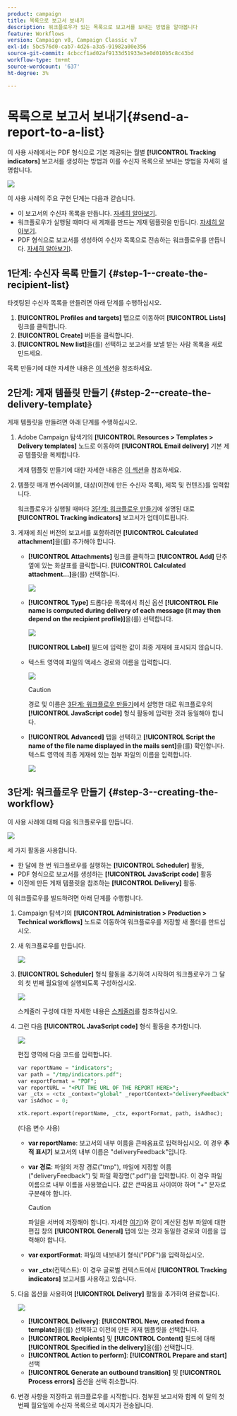 ```yaml
---
product: campaign
title: 목록으로 보고서 보내기
description: 워크플로우가 있는 목록으로 보고서를 보내는 방법을 알아봅니다
feature: Workflows
version: Campaign v8, Campaign Classic v7
exl-id: 5bc576d0-cab7-4d26-a3a5-91982a00e356
source-git-commit: 4cbccf1ad02af9133d51933e3e0d010b5c8c43bd
workflow-type: tm+mt
source-wordcount: '637'
ht-degree: 3%

---
```


# 목록으로 보고서 보내기{#send-a-report-to-a-list}

이 사용 사례에서는 PDF 형식으로 기본 제공되는 월별 **[!UICONTROL Tracking indicators]** 보고서를 생성하는 방법과 이를 수신자 목록으로 보내는 방법을 자세히 설명합니다.

![](assets/use_case_report_intro.png)

이 사용 사례의 주요 구현 단계는 다음과 같습니다.

* 이 보고서의 수신자 목록을 만듭니다. [자세히 알아보기](#step-1--create-the-recipient-list).
* 워크플로우가 실행될 때마다 새 게재를 만드는 게재 템플릿을 만듭니다. [자세히 알아보기](#step-2--create-the-delivery-template).
* PDF 형식으로 보고서를 생성하여 수신자 목록으로 전송하는 워크플로우를 만듭니다. [자세히 알아보기](#step-3--create-the-workflow)).

## 1단계: 수신자 목록 만들기 {#step-1--create-the-recipient-list}

타겟팅된 수신자 목록을 만들려면 아래 단계를 수행하십시오.

1. **[!UICONTROL Profiles and targets]** 탭으로 이동하여 **[!UICONTROL Lists]** 링크를 클릭합니다.
1. **[!UICONTROL Create]** 버튼을 클릭합니다.
1. **[!UICONTROL New list]**&#x200B;을(를) 선택하고 보고서를 보낼 받는 사람 목록을 새로 만드세요.

목록 만들기에 대한 자세한 내용은 [이 섹션](../../v8/audiences/create-audiences.md)을 참조하세요.

## 2단계: 게재 템플릿 만들기 {#step-2--create-the-delivery-template}

게재 템플릿을 만들려면 아래 단계를 수행하십시오.

1. Adobe Campaign 탐색기의 **[!UICONTROL Resources > Templates > Delivery templates]** 노드로 이동하여 **[!UICONTROL Email delivery]** 기본 제공 템플릿을 복제합니다.

   게재 템플릿 만들기에 대한 자세한 내용은 [이 섹션](../../v8/send/create-templates.md)을 참조하세요.

1. 템플릿 매개 변수(레이블, 대상(이전에 만든 수신자 목록), 제목 및 컨텐츠)를 입력합니다.

   워크플로우가 실행될 때마다 [3단계: 워크플로우 만들기](#step-3--creating-the-workflow)에 설명된 대로 **[!UICONTROL Tracking indicators]** 보고서가 업데이트됩니다.

1. 게재에 최신 버전의 보고서를 포함하려면 **[!UICONTROL Calculated attachment]**&#x200B;을(를) 추가해야 합니다.

   * **[!UICONTROL Attachments]** 링크를 클릭하고 **[!UICONTROL Add]** 단추 옆에 있는 화살표를 클릭합니다. **[!UICONTROL Calculated attachment...]**&#x200B;을(를) 선택합니다.

     ![](assets/use_case_report_4.png)

   * **[!UICONTROL Type]** 드롭다운 목록에서 최신 옵션 **[!UICONTROL File name is computed during delivery of each message (it may then depend on the recipient profile)]**&#x200B;을(를) 선택합니다.

     ![](assets/use_case_report_5.png)

     **[!UICONTROL Label]** 필드에 입력한 값이 최종 게재에 표시되지 않습니다.

   * 텍스트 영역에 파일의 액세스 경로와 이름을 입력합니다.

     ![](assets/use_case_report_6.png)

     >[!CAUTION]
     >
     >경로 및 이름은 [3단계: 워크플로우 만들기](#step-3--creating-the-workflow)에서 설명한 대로 워크플로우의 **[!UICONTROL JavaScript code]** 형식 활동에 입력한 것과 동일해야 합니다.

   * **[!UICONTROL Advanced]** 탭을 선택하고 **[!UICONTROL Script the name of the file name displayed in the mails sent]**&#x200B;을(를) 확인합니다. 텍스트 영역에 최종 게재에 있는 첨부 파일의 이름을 입력합니다.

     ![](assets/use_case_report_6b.png)

## 3단계: 워크플로우 만들기 {#step-3--creating-the-workflow}

이 사용 사례에 대해 다음 워크플로우를 만듭니다.

![](assets/use_case_report_8.png)

세 가지 활동을 사용합니다.

* 한 달에 한 번 워크플로우를 실행하는 **[!UICONTROL Scheduler]** 활동,
* PDF 형식으로 보고서를 생성하는 **[!UICONTROL JavaScript code]** 활동
* 이전에 만든 게재 템플릿을 참조하는 **[!UICONTROL Delivery]** 활동.

이 워크플로우를 빌드하려면 아래 단계를 수행합니다.

1. Campaign 탐색기의 **[!UICONTROL Administration > Production > Technical workflows]** 노드로 이동하여 워크플로우를 저장할 새 폴더를 만드십시오.
1. 새 워크플로우를 만듭니다.

   ![](assets/use_case_report_7.png)

1. **[!UICONTROL Scheduler]** 형식 활동을 추가하여 시작하여 워크플로우가 그 달의 첫 번째 월요일에 실행되도록 구성하십시오.

   ![](assets/use_case_report_9.png)

   스케줄러 구성에 대한 자세한 내용은 [스케줄러](scheduler.md)를 참조하십시오.

1. 그런 다음 **[!UICONTROL JavaScript code]** 형식 활동을 추가합니다.

   ![](assets/use_case_report_10.png)

   편집 영역에 다음 코드를 입력합니다.

   ```sql
   var reportName = "indicators";
   var path = "/tmp/indicators.pdf";
   var exportFormat = "PDF";
   var reportURL = "<PUT THE URL OF THE REPORT HERE>";
   var _ctx = <ctx _context="global" _reportContext="deliveryFeedback" />
   var isAdhoc = 0;
   
   xtk.report.export(reportName, _ctx, exportFormat, path, isAdhoc);
   ```


   (다음 변수 사용)

   * **var reportName**: 보고서의 내부 이름을 큰따옴표로 입력하십시오. 이 경우 **추적 표시기** 보고서의 내부 이름은 &quot;deliveryFeedback&quot;입니다.
   * **var 경로**: 파일의 저장 경로(&quot;tmp&quot;), 파일에 지정할 이름(&quot;deliveryFeedback&quot;) 및 파일 확장명(&quot;.pdf&quot;)을 입력합니다. 이 경우 파일 이름으로 내부 이름을 사용했습니다. 값은 큰따옴표 사이여야 하며 &quot;+&quot; 문자로 구분해야 합니다.

     >[!CAUTION]
     >
     >파일을 서버에 저장해야 합니다. 자세한 [여기](#step-2--create-the-delivery-template))와 같이 계산된 첨부 파일에 대한 편집 창의 **[!UICONTROL General]** 탭에 있는 것과 동일한 경로와 이름을 입력해야 합니다.

   * **var exportFormat**: 파일의 내보내기 형식(&quot;PDF&quot;)을 입력하십시오.
   * **var _ctx**(컨텍스트): 이 경우 글로벌 컨텍스트에서 **[!UICONTROL Tracking indicators]** 보고서를 사용하고 있습니다.

1. 다음 옵션을 사용하여 **[!UICONTROL Delivery]** 활동을 추가하여 완료합니다.

   ![](assets/use_case_report_11.png)

   * **[!UICONTROL Delivery]**: **[!UICONTROL New, created from a template]**&#x200B;을(를) 선택하고 이전에 만든 게재 템플릿을 선택합니다.
   * **[!UICONTROL Recipients]** 및 **[!UICONTROL Content]** 필드에 대해 **[!UICONTROL Specified in the delivery]**&#x200B;을(를) 선택합니다.
   * **[!UICONTROL Action to perform]**: **[!UICONTROL Prepare and start]** 선택
   * **[!UICONTROL Generate an outbound transition]** 및 **[!UICONTROL Process errors]** 옵션을 선택 취소합니다.

1. 변경 사항을 저장하고 워크플로우를 시작합니다. 첨부된 보고서와 함께 이 달의 첫 번째 월요일에 수신자 목록으로 메시지가 전송됩니다.
